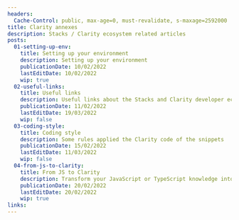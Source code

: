 ```yaml
---
headers:
  Cache-Control: public, max-age=0, must-revalidate, s-maxage=2592000
title: Clarity annexes
description: Stacks / Clarity ecosystem related articles
posts:
  01-setting-up-env:
    title: Setting up your environment
    description: Setting up your environment
    publicationDate: 10/02/2022
    lastEditDate: 10/02/2022
    wip: true
  02-useful-links:
    title: Useful links
    description: Useful links about the Stacks and Clarity developer ecosystem
    publicationDate: 11/02/2022
    lastEditDate: 19/03/2022
    wip: false
  03-coding-style:
    title: Coding style
    description: Some rules applied the Clarity code of the snippets
    publicationDate: 15/02/2022
    lastEditDate: 11/03/2022
    wip: false
  04-from-js-to-clarity:
    title: From JS to Clarity
    description: Transform your JavaScript or TypeScript knowledge into Clarity skills
    publicationDate: 20/02/2022
    lastEditDate: 20/02/2022
    wip: true
links:
---
```

